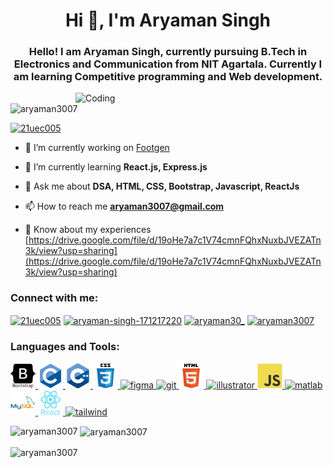 <h1 align="center">Hi 👋, I'm Aryaman Singh</h1>
<h3 align="center">Hello! I am Aryaman Singh, currently pursuing B.Tech in Electronics and Communication from NIT Agartala. Currently I am learning Competitive programming and Web development.</h3>
<img align="right" alt="Coding" width="400" src="https://camo.githubusercontent.com/cae12fddd9d6982901d82580bdf321d81fb299141098ca1c2d4891870827bf17/68747470733a2f2f6d69726f2e6d656469756d2e636f6d2f6d61782f313336302f302a37513379765349765f7430696f4a2d5a2e676966">

<p align="left"> <img src="https://komarev.com/ghpvc/?username=aryaman3007&label=Profile%20views&color=0e75b6&style=flat" alt="aryaman3007" /> </p>

<p align="left"> <a href="https://twitter.com/21uec005" target="blank"><img src="https://img.shields.io/twitter/follow/21uec005?logo=twitter&style=for-the-badge" alt="21uec005" /></a> </p>

- 🔭 I’m currently working on [Footgen](https://footgen.vercel.app/)

- 🌱 I’m currently learning **React.js, Express.js**

- 💬 Ask me about **DSA, HTML, CSS, Bootstrap, Javascript, ReactJs**

- 📫 How to reach me **aryaman3007@gmail.com**

- 📄 Know about my experiences [https://drive.google.com/file/d/19oHe7a7c1V74cmnFQhxNuxbJVEZATn3k/view?usp=sharing](https://drive.google.com/file/d/19oHe7a7c1V74cmnFQhxNuxbJVEZATn3k/view?usp=sharing)

<h3 align="left">Connect with me:</h3>
<p align="left">
<a href="https://twitter.com/21uec005" target="blank"><img align="center" src="https://raw.githubusercontent.com/rahuldkjain/github-profile-readme-generator/master/src/images/icons/Social/twitter.svg" alt="21uec005" height="30" width="40" /></a>
<a href="https://linkedin.com/in/aryaman-singh-171217220" target="blank"><img align="center" src="https://raw.githubusercontent.com/rahuldkjain/github-profile-readme-generator/master/src/images/icons/Social/linked-in-alt.svg" alt="aryaman-singh-171217220" height="30" width="40" /></a>
<a href="https://instagram.com/aryaman30_" target="blank"><img align="center" src="https://raw.githubusercontent.com/rahuldkjain/github-profile-readme-generator/master/src/images/icons/Social/instagram.svg" alt="aryaman30_" height="30" width="40" /></a>
<a href="https://www.leetcode.com/aryaman3007" target="blank"><img align="center" src="https://raw.githubusercontent.com/rahuldkjain/github-profile-readme-generator/master/src/images/icons/Social/leet-code.svg" alt="aryaman3007" height="30" width="40" /></a>
</p>

<h3 align="left">Languages and Tools:</h3>
<p align="left"> <a href="https://getbootstrap.com" target="_blank" rel="noreferrer"> <img src="https://raw.githubusercontent.com/devicons/devicon/master/icons/bootstrap/bootstrap-plain-wordmark.svg" alt="bootstrap" width="40" height="40"/> </a> <a href="https://www.cprogramming.com/" target="_blank" rel="noreferrer"> <img src="https://raw.githubusercontent.com/devicons/devicon/master/icons/c/c-original.svg" alt="c" width="40" height="40"/> </a> <a href="https://www.w3schools.com/cpp/" target="_blank" rel="noreferrer"> <img src="https://raw.githubusercontent.com/devicons/devicon/master/icons/cplusplus/cplusplus-original.svg" alt="cplusplus" width="40" height="40"/> </a> <a href="https://www.w3schools.com/css/" target="_blank" rel="noreferrer"> <img src="https://raw.githubusercontent.com/devicons/devicon/master/icons/css3/css3-original-wordmark.svg" alt="css3" width="40" height="40"/> </a> <a href="https://www.figma.com/" target="_blank" rel="noreferrer"> <img src="https://www.vectorlogo.zone/logos/figma/figma-icon.svg" alt="figma" width="40" height="40"/> </a> <a href="https://git-scm.com/" target="_blank" rel="noreferrer"> <img src="https://www.vectorlogo.zone/logos/git-scm/git-scm-icon.svg" alt="git" width="40" height="40"/> </a> <a href="https://www.w3.org/html/" target="_blank" rel="noreferrer"> <img src="https://raw.githubusercontent.com/devicons/devicon/master/icons/html5/html5-original-wordmark.svg" alt="html5" width="40" height="40"/> </a> <a href="https://www.adobe.com/in/products/illustrator.html" target="_blank" rel="noreferrer"> <img src="https://www.vectorlogo.zone/logos/adobe_illustrator/adobe_illustrator-icon.svg" alt="illustrator" width="40" height="40"/> </a> <a href="https://developer.mozilla.org/en-US/docs/Web/JavaScript" target="_blank" rel="noreferrer"> <img src="https://raw.githubusercontent.com/devicons/devicon/master/icons/javascript/javascript-original.svg" alt="javascript" width="40" height="40"/> </a> <a href="https://www.mathworks.com/" target="_blank" rel="noreferrer"> <img src="https://upload.wikimedia.org/wikipedia/commons/2/21/Matlab_Logo.png" alt="matlab" width="40" height="40"/> </a> <a href="https://www.mysql.com/" target="_blank" rel="noreferrer"> <img src="https://raw.githubusercontent.com/devicons/devicon/master/icons/mysql/mysql-original-wordmark.svg" alt="mysql" width="40" height="40"/> </a> <a href="https://reactjs.org/" target="_blank" rel="noreferrer"> <img src="https://raw.githubusercontent.com/devicons/devicon/master/icons/react/react-original-wordmark.svg" alt="react" width="40" height="40"/> </a> <a href="https://tailwindcss.com/" target="_blank" rel="noreferrer"> <img src="https://www.vectorlogo.zone/logos/tailwindcss/tailwindcss-icon.svg" alt="tailwind" width="40" height="40"/> </a> </p>

<p><img align="left" src="https://github-readme-stats.vercel.app/api/top-langs?username=aryaman3007&show_icons=true&locale=en&layout=compact" alt="aryaman3007" /></p>

<p>&nbsp;<img align="center" src="https://github-readme-stats.vercel.app/api?username=aryaman3007&show_icons=true&locale=en" alt="aryaman3007" /></p>

<p><img align="center" src="https://github-readme-streak-stats.herokuapp.com/?user=aryaman3007&" alt="aryaman3007" /></p>
